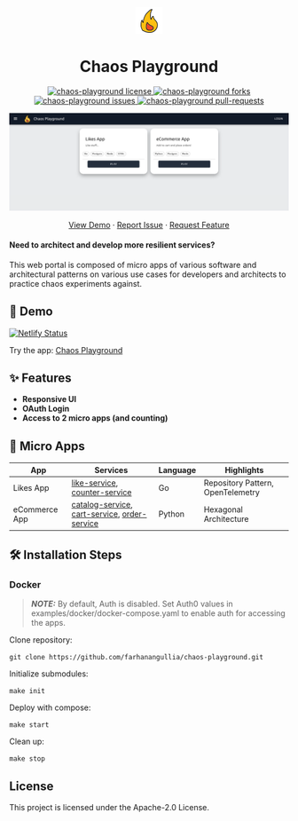 <p align="center">
  <a href="https://github.com/farhanangullia/chaos-playground">
    <img alt="Chaos Playground" src="./docs/fire.png" width="48" />
  </a>
</p>
<h1 align="center">
  Chaos Playground
</h1>

<p align="center">
<a href="https://github.com/farhanangullia/chaos-playground/blob/main/LICENSE" target="blank">
<img src="https://img.shields.io/github/license/farhanangullia/chaos-playground?style=flat-square" alt="chaos-playground license" />
</a>
<a href="https://github.com/farhanangullia/chaos-playground/fork" target="blank">
<img src="https://img.shields.io/github/forks/farhanangullia/chaos-playground?style=flat-square" alt="chaos-playground forks"/>
</a>
<!-- <a href="https://github.com/farhanangullia/chaos-playground/stargazers" target="blank">
<img src="https://img.shields.io/github/stars/farhanangullia/chaos-playground?style=flat-square" alt="chaos-playground stars"/>
</a> -->
<a href="https://github.com/farhanangullia/chaos-playground/issues" target="blank">
<img src="https://img.shields.io/github/issues/farhanangullia/chaos-playground?style=flat-square" alt="chaos-playground issues"/>
</a>
<a href="https://github.com/farhanangullia/chaos-playground/pulls" target="blank">
<img src="https://img.shields.io/github/issues-pr/farhanangullia/chaos-playground?style=flat-square" alt="chaos-playground pull-requests"/>
</a>
</p>

<p align="center"><img src="./docs/chaos-playground.png" alt="chaos-playground png" /></p>

<p align="center">
    <a href="https://chaosplayground.netlify.app" target="blank">View Demo</a>
    ·
    <a href="https://github.com/farhanangullia/chaos-playground/issues/new/choose">Report Issue</a>
    ·
    <a href="https://github.com/farhanangullia/chaos-playground/issues/new/choose">Request Feature</a>
</p>

#### Need to architect and develop more resilient services?
This web portal is composed of micro apps of various software and architectural patterns on various use cases for developers and architects to practice chaos experiments against.


## 🚀 Demo
[![Netlify Status](https://api.netlify.com/api/v1/badges/e1fec818-e5c1-40cd-9603-e888d56a2266/deploy-status)](https://app.netlify.com/sites/chaosplayground/deploys)

Try the app: [Chaos Playground](https://chaosplayground.netlify.app)

## ✨ Features

- **Responsive UI**
- **OAuth Login**
- **Access to 2 micro apps (and counting)**

## 🌟 Micro Apps


| App       	| Services                      	| Language 	| Highlights 	|
|-----------	|-------------------------------	|----------	|------------	|
| Likes App 	| [like-service](https://github.com/farhanangullia/likes-app/tree/main/like-service), [counter-service](https://github.com/farhanangullia/likes-app/tree/main/counter-service) 	| Go       	| Repository Pattern, OpenTelemetry        	|
| eCommerce App 	| [catalog-service](https://github.com/farhanangullia/ecommerce-app/tree/main/catalog-service), [cart-service](https://github.com/farhanangullia/ecommerce-app/tree/main/cart-service), [order-service](https://github.com/farhanangullia/ecommerce-app/tree/main/order-service) 	| Python       	| Hexagonal Architecture        	|

## 🛠️ Installation Steps

### Docker
> **_NOTE:_**  By default, Auth is disabled. Set Auth0 values in examples/docker/docker-compose.yaml to enable auth for accessing the apps.

Clone repository:
```
git clone https://github.com/farhanangullia/chaos-playground.git
```

Initialize submodules:
```
make init
```

Deploy with compose:
```
make start
```

Clean up:
```
make stop
```

## License

This project is licensed under the Apache-2.0 License.
